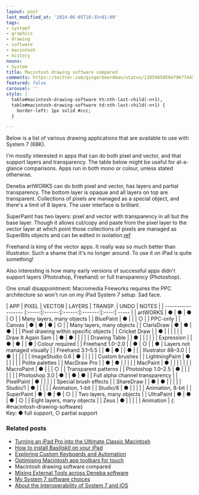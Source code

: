 ```yaml
---
layout: post
last_modified_at: '2024-06-05T16:35+01:00'
tags:
- system7
- graphics
- drawing
- software
- macintosh
- history
nouns:
- System
title: Macintosh drawing software compared
comments: https://twitter.com/gingerbeardman/status/1385985050479677445
featured: false
carousel: ''
style: |
  table#macintosh-drawing-software th:nth-last-child(-n+1),
  table#macintosh-drawing-software td:nth-last-child(-n+1) {
    border-left: 1px solid #ccc;
  }

---
```

Below is a list of various drawing applications that are available to use with System 7 (68K).

I'm mostly interested in apps that can do both pixel and vector, and that support layers and transparency. The table below might be useful for at-a-glance comparisons. Apps run in both mono or colour, unless stated otherwise.

Deneba artWORKS can do both pixel and vector, has layers and partial transparency. The bottom layer is opaque and all layers on top are transparent. Collections of pixels are managed as a special object, and there's a limit of 8 layers. The user interface is brilliant.

SuperPaint has two layers: pixel and vector with transparency in all but the base layer. Though it allows cut/copy and paste from the pixel layer to the vector layer at which point those collections of pixels are managed as SuperBits objects and can be edited in isolation.[ref](https://twitter.com/tumult/status/1432279388519763972)

Freehand is king of the vector apps. It really was so much better than Illustrator. Such a shame that it's no longer around. To use it on iPad is quite something!

Also interesting is how many early versions of successful apps didn't support layers (Photoshop, Freehand) or full transparency (Photoshop).

One small disappointment: Macromedia Fireworks requires the PPC architecture so won't run on my iPad System 7 setup. Sad face.

<div class="table-wrapper" markdown="block">
| APP                | PIXEL | VECTOR | LAYERS | TRANSP. | UNDO | NOTES |
| ------------------ |:-----:|:------:|:------:|:-------:|:----:| ----- |
| artWORKS           | ●     | ●      | ●      | ○       |      | Many layers, many objects |
| BluePaint          | ●     |        |        | ○       |      | PPC-only |
| Canvas             | ●     | ●      | ●      | ○       |      | Many layers, many objects |
| ClarisDraw         | ●     | ●      | ●      |         |      | Pixel drawing within specific objects |
| Cricket Draw       |       | ●      |        |         |      |  |
| Draw It Again Sam  |       | ●      | ●      |         |      |  |
| Drawing Table      |       | ●      |        |         |      |  |
| Expression         |       | ●      | ●      |         | ●    | Colour required |
| Freehand 1.0–2.0   |       | ●      | ○      |         | ●    | Layers not managed visually |
| Freehand 3.1–5.5   |       | ●      | ●      |         | ●    |  |
| Illustrator 88–3.0 |       | ●      |        |         |      |  |
| ImageStudio 0.6    | ●     |        |        |         |      | Custom brushes |
| LightningPaint     | ●     |        |        |         |      | Polite palettes |
| MacDraw Pro        |       | ●      | ●      |         |      |  |
| MacPaint           | ●     |        |        |         |      |  |
| MacroPaint         | ●     |        |        | ○       |      | Transparent patterns |
| Photoshop 1.0–2.5  | ●     |        |        |         |      |  |
| Photoshop 3.0      | ●     |        | ●      | ●       |      | Full alpha channel transparency |
| PixelPaint         | ●     |        |        |         |      | Special brush effects |
| ShareDraw          |       | ●      | ●      |         |      |  |
| Studio/1           | ●     |        |        |         |      | Animation, 1-bit |
| Studio/8           | ●     |        |        |         |      | Animation, 8-bit |
| SuperPaint         | ●     | ●      | ●      | ○       |      | Two layers, many objects |
| UltraPaint         | ●     | ●      | ●      | ○       |      | Eight layers, many objects |
| Zeus               | ●     |        |        |         |      | Animation |
{: #macintosh-drawing-software}

</div>
Key: ● full support, ○ partial support

### Related posts

* [Turning an iPad Pro into the Ultimate Classic Macintosh](/2021/04/17/turning-an-ipad-pro-into-the-ultimate-classic-macintosh)
* [How to install BasiliskII on your iPad](/2021/04/21/building-basiliskii-for-ios/)
* [Exploring Custom Keyboards and Automation](/2021/04/19/automating-interactions-using-apple-events/)
* [Optimising Macintosh app toolbars for touch](/2021/03/28/changing-the-size-of-toolbar-items-using-resedit/)
* Macintosh drawing software compared
* [Mixing External Tools across Deneba software](/2021/04/25/mixing-external-tools-across-deneba-software/)
* [My System 7 software choices](/2021/04/30/my-system-7-software-choices/)
* [About the interoperability of System 7 and iOS](/2021/05/03/interoperability-of-system-7-and-ios/)
